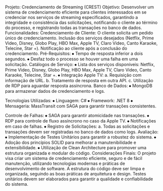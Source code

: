 Projeto: Credenciamento de Streaming (CREST)
Objetivo:
Desenvolver um sistema de credenciamento eficiente para clientes interessados em se credenciar nos serviços de streaming especificados, garantindo a integridade e consistência das solicitações, notificando o cliente ao término do processo, e registrando todas as transações no banco de dados.
Funcionalidades:
Credenciamento de Cliente:
O cliente solicita um pedido único de credenciamento.
Inclusão dos serviços desejados (Netflix, Prime Video, Disney, Globo Play, HBO Max, Apple TV, Claro Video, Canto Karaoke, Telecine, Star +).
Notificação ao cliente após a conclusão do credenciamento.
Pré-Requisitos:
⦁	Tempo de resposta inferior a dois segundos.
⦁	Desfaz todo o processo se houver uma falha em uma solicitação.
Catálogos de Serviço:
⦁	Lista dos serviços disponíveis: Netflix, Prime Video, Disney, Globo Play, HBO Max, Apple TV, Claro Video, Canto Karaoke, Telecine, Star +.
⦁	Integração Apple TV:
a.	Requisição com informação de URL.
b.	Tratamento de resposta em outra API.
c.	Utilização de RDP para aguardar resposta assíncrona.
Banco de Dados:
⦁	MongoDB para armazenar dados de credenciamento e logs.

Tecnologias Utilizadas:
⦁	Linguagem: C#
⦁	Framework: .NET 8
⦁	Mensageria: MassTransit com SAGA para garantir transações consistentes.

Controle de Falhas:
⦁	SAGA para garantir atomicidade nas transações.
⦁	RDP para controle de fluxo assíncrono no caso da Apple TV.
⦁	Notificações em caso de falhas.
⦁	Registro de Solicitações:
a.	Todas as solicitações e transações devem ser registradas no banco de dados como logs.
Avaliação:
⦁	Implementação de Testes Unitários para garantir a robustez do sistema.
⦁	Adoção dos princípios SOLID para melhorar a manutenibilidade e extensibilidade.
⦁	Utilização de Clean Architecture para promover uma estrutura organizada e modular do código.
Considerações Finais:
O projeto visa criar um sistema de credenciamento eficiente, seguro e de fácil manutenção, utilizando tecnologias modernas e práticas de desenvolvimento de software. A estrutura do código deve ser limpa e organizada, seguindo as boas práticas de arquitetura e design. Testes unitários devem ser elaborados para garantir a qualidade e confiabilidade do sistema.
